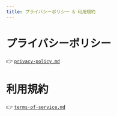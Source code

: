 ```yaml
---
title: プライバシーポリシー & 利用規約
---
```


# プライバシーポリシー

👉 [`privacy-policy.md`](privacy-policy.md)

# 利用規約

👉 [`terms-of-service.md`](terms-of-service.md)
